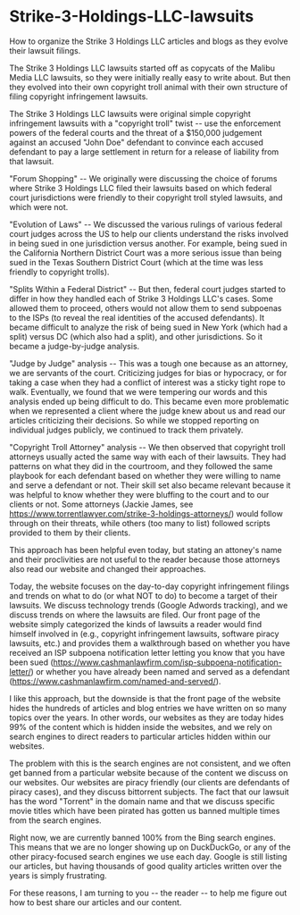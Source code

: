 # Strike-3-Holdings-LLC-lawsuits
How to organize the Strike 3 Holdings LLC articles and blogs as they evolve their lawsuit filings.

The Strike 3 Holdings LLC lawsuits started off as copycats of the Malibu Media LLC lawsuits, so they were initially really easy to write about.  But then they evolved into their own copyright troll animal with their own structure of filing copyright infringement lawsuits.

The Strike 3 Holdings LLC lawsuits were original simple copyright infringement lawsuits with a "copyright troll" twist -- use the enforcement powers of the federal courts and the threat of a $150,000 judgement against an accused "John Doe" defendant to convince each accused defendant to pay a large settlement in return for a release of liability from that lawsuit.

"Forum Shopping" -- We originally were discussing the choice of forums where Strike 3 Holdings LLC filed their lawsuits based on which federal court jurisdictions were friendly to their copyright troll styled lawsuits, and which were not.

"Evolution of Laws" -- We discussed the various rulings of various federal court judges across the US to help our clients understand the risks involved in being sued in one jurisdiction versus another.  For example, being sued in the California Northern District Court was a more serious issue than being sued in the Texas Southern District Court (which at the time was less friendly to copyright trolls).  

"Splits Within a Federal District" -- But then, federal court judges started to differ in how they handled each of Strike 3 Holdings LLC's cases.  Some allowed them to proceed, others would not allow them to send subpoenas to the ISPs (to reveal the real identities of the accused defendants).  It became difficult to analyze the risk of being sued in New York (which had a split) versus DC (which also had a split), and other jurisdictions.  So it became a judge-by-judge analysis.

"Judge by Judge" analysis -- This was a tough one because as an attorney, we are servants of the court.  Criticizing judges for bias or hypocracy, or for taking a case when they had a conflict of interest was a sticky tight rope to walk.  Eventually, we found that we were tempering our words and this analysis ended up being difficult to do.  This became even more problematic when we represented a client where the judge knew about us and read our articles criticizing their decisions.  So while we stopped reporting on individual judges publicly, we continued to track them privately.

"Copyright Troll Attorney" analysis -- We then observed that copyright troll attorneys usually acted the same way with each of their lawsuits.  They had patterns on what they did in the courtroom, and they followed the same playbook for each defendant based on whether they were willing to name and serve a defendant or not.  Their skill set also became relevant because it was helpful to know whether they were bluffing to the court and to our clients or not.  Some attorneys (Jackie James, see https://www.torrentlawyer.com/strike-3-holdings-attorneys/) would follow through on their threats, while others (too many to list) followed scripts provided to them by their clients.

This approach has been helpful even today, but stating an attoney's name and their proclivities are not useful to the reader because those attorneys also read our website and changed their approaches.

Today, the website focuses on the day-to-day copyright infringement filings and trends on what to do (or what NOT to do) to become a target of their lawsuits.  We discuss technology trends (Google Adwords tracking), and we discuss trends on where the lawsuits are filed.  Our front page of the website simply categorized the kinds of lawsuits a reader would find himself involved in (e.g., copyright infringement lawsuits, software piracy lawsuits, etc.) and provides them a walkthrough based on whether you have received an ISP subpoena notification letter letting you know that you have been sued (https://www.cashmanlawfirm.com/isp-subpoena-notification-letter/) or whether you have already been named and served as a defendant (https://www.cashmanlawfirm.com/named-and-served/).

I like this approach, but the downside is that the front page of the website hides the hundreds of articles and blog entries we have written on so many topics over the years.  In other words, our websites as they are today hides 99% of the content which is hidden inside the websites, and we rely on search engines to direct readers to particular articles hidden within our websites.

The problem with this is the search engines are not consistent, and we often get banned from a particular website because of the content we discuss on our websites.  Our websites are piracy friendly (our clients are defendants of piracy cases), and they discuss bittorrent subjects.  The fact that our lawsuit has the word "Torrent" in the domain name and that we discuss specific movie titles which have been pirated has gotten us banned multiple times from the search engines.

Right now, we are currently banned 100% from the Bing search engines.  This means that we are no longer showing up on DuckDuckGo, or any of the other piracy-focused search engines we use each day.  Google is still listing our articles, but having thousands of good quality articles written over the years is simply frustrating.

For these reasons, I am turning to you -- the reader -- to help me figure out how to best share our articles and our content.
